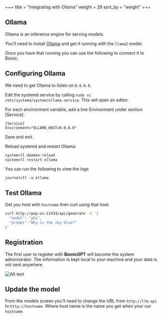 +++
title = "Integrating with Ollama"
weight = 29
sort_by = "weight"
+++

## Ollama

Ollama is an inference engine for serving models.

You'll need to install [Ollama](https://ollama.ai/) and get it running with the `llama2` model.

Once you have that running you can use the following to connect it to Bionic.

## Configuring Ollama

We need to get Ollama to listen on `0.0.0.0`.

Edit the systemd service by calling `sudo vi /etc/systemd/system/ollama.service`. This will open an editor.

For each environment variable, add a line Environment under section [Service]:

```
[Service]
Environment="OLLAMA_HOST=0.0.0.0"
```

Save and exit.

Reload systemd and restart Ollama:

```sh
systemctl daemon-reload
systemctl restart ollama
```

You can run the following to view the logs

```
journalctl -u ollama
```

## Test Ollama

Get you host with `hostname` then curl using that host.

```sh
curl http://pop-os:11434/api/generate -d '{
  "model": "phi",
  "prompt":"Why is the sky blue?"
}'
```

## Registration

The first user to register with **BionicGPT** will become the system administrator. The information is kept local to your machine and your data is not sent anywhere.

![Alt text](../initial-screen.png "Start Screen")

## Update the model

From the models screen you'll need to change the URL from `http://llm-api` to `http://hostname`. Where host name is the name you get when your run `hostname`.